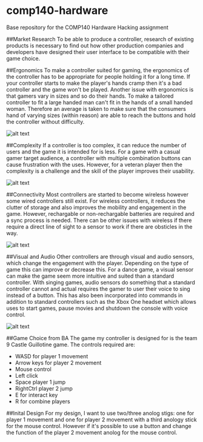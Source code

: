 # comp140-hardware
Base repository for the COMP140 Hardware Hacking assignment

##Market Research
To be able to produce a controller, research of existing products is necessary to find out how other production companies and developers have designed their user interface to be compatible with their game choice.

##Ergonomics
To make a controller suited for gaming, the ergonomics of the controller has to be appropriate for people holding it for a long time. If your controller starts to make the player's hands cramp then it's a bad controller and the game won't be played. Another issue with ergonomics is that gamers vary in sizes and so do their hands. To make a tailored controller to fit a large handed man can't fit in the hands of a small handed woman. Therefore an average is taken to make sure that the consumers hand of varying sizes (within reason) are able to reach the buttons and hold the controller without difficulty.

![alt text][ps4]

[ps4]: http://oyster.ignimgs.com/wordpress/write.ign.com/150272/2013/07/DualShock-4.jpg "Dual Shock 4 Controller"

##Complexity
If a controller is too complex, it can reduce the number of users and the game it is intended for is less. For a game with a casual gamer target audience, a controller with multiple combination buttons can cause frustration with the uses. However, for a veteran player then the complexity is a challenge and the skill of the player improves their usability.

![alt text][alphagrip]

[alphagrip]: http://cdn-www.cracked.com/articleimages/wong/vgaccess/alpha1.jpg "AlphaGrip Work Game Controller"

##Connectivity
Most controllers are started to become wireless however some wired controllers still exist. For wireless controllers, it reduces the clutter of storage and also improves the mobility and engagement in the game. However, rechargable or non-rechargable batteries are required and a sync process is needed. There can be other issues with wireless if there require a direct line of sight to a sensor to work if there are obsticles in the way.

![alt text][wired]

[wired]: http://gearmedia.ign.com/gear/image/article/673/673178/xbox-360-controller-20051201054111842-000.jpg "Wired Vs Wireless Controller"


##Visual and Audio
Other controllers are through visual and audio sensors, which change the engagement with the player. Depending on the type of game this can improve or decrease this. For a dance game, a visual sensor can make the game seem more intuitive and suited than a standard controller. With singing games, audio sensors do something that a standard controller cannot and actual requires the gamer to user their voice to sing instead of a button. This has also been incorporated into commands in addition to standard controllers such as the Xbox One headset which allows uses to start games, pause movies and shutdown the console with voice control.

![alt text][xbox]

[xbox]: http://compass.xboxlive.com/assets/39/c2/39c20222-5c3a-4a8c-b291-aa9a4fe4e8fc.png?n=one-vienna-full-assembly-m.png "Xbox Headset Controller Connection"

##Game Choice from BA
The game my controller is designed for is the team 9 Castle Guillotine game. The controls required are:
- WASD for player 1 movement
- Arrow keys for player 2 movement
- Mouse control
- Left click
- Space player 1 jump
- RightCtrl player 2 jump
- E for interact key
- R for combine players

##Inital Design
For my design, I want to use two/three anolog stigs: one for player 1 movement and one for player 2 movement with a third anology stick for the mouse control. However if it's possible to use a button and change the function of the player 2 movement anolog for the mouse control.
